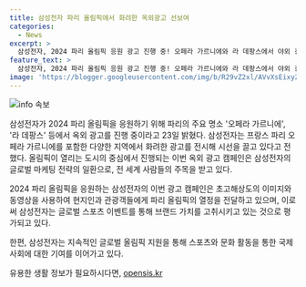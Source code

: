 ```yaml
---
title: 삼성전자 파리 올림픽에서 화려한 옥외광고 선보여
categories:
  - News
excerpt: >
  삼성전자, 2024 파리 올림픽 응원 광고 진행 중! 오페라 가르니에와 라 데팡스에서 야외 광고포스팅 중. (사진 제공: 삼성전자)
feature_text: >
  삼성전자, 2024 파리 올림픽 응원 광고 진행 중! 오페라 가르니에와 라 데팡스에서 야외 광고포스팅 중. (사진 제공: 삼성전자)
image: 'https://blogger.googleusercontent.com/img/b/R29vZ2xl/AVvXsEixyZcFfHzMRdzZMjFBmAUKJYCLCGyLL1o632UiGVXcaFdKo_bkvkuCioo0uUKlGfBVcT3P84aROyZIXSBEx3Aw5nCQ3pTgDom1WDC4m8eifvWiAmWEEVb4x6G_l8C0QH225ldMjyaFvpxGEBGNO37VmDTDMHGhJPq73UglMfDca1-0aw/s1600/blogspot.png'
---
```


<p><img src="https://blogger.googleusercontent.com/img/b/R29vZ2xl/AVvXsEixyZcFfHzMRdzZMjFBmAUKJYCLCGyLL1o632UiGVXcaFdKo_bkvkuCioo0uUKlGfBVcT3P84aROyZIXSBEx3Aw5nCQ3pTgDom1WDC4m8eifvWiAmWEEVb4x6G_l8C0QH225ldMjyaFvpxGEBGNO37VmDTDMHGhJPq73UglMfDca1-0aw/s1600/blogspot.png" alt="info 속보" /></p>

<p>삼성전자가 2024 파리 올림픽을 응원하기 위해 파리의 주요 명소 '오페라 가르니에', '라 데팡스' 등에서 옥외 광고를 진행 중이라고 23일 밝혔다. 삼성전자는 프랑스 파리 오페라 가르니에를 포함한 다양한 지역에서 화려한 광고를 전시해 시선을 끌고 있다고 전했다. 올림픽이 열리는 도시의 중심에서 진행되는 이번 옥외 광고 캠페인은 삼성전자의 글로벌 마케팅 전략의 일환으로, 전 세계 사람들의 주목을 받고 있다.</p>

<p>2024 파리 올림픽을 응원하는 삼성전자의 이번 광고 캠페인은 초고해상도의 이미지와 동영상을 사용하여 현지인과 관광객들에게 파리 올림픽의 열정을 전달하고 있으며, 이로써 삼성전자는 글로벌 스포츠 이벤트를 통해 브랜드 가치를 고취시키고 있는 것으로 평가되고 있다.</p>

<p>한편, 삼성전자는 지속적인 글로벌 올림픽 지원을 통해 스포츠와 문화 활동을 통한 국제사회에 대한 기여를 이어가고 있다.</p>
유용한 생활 정보가 필요하시다면, <a href="https://opensis.kr" rel="dofollow">opensis.kr</a>


